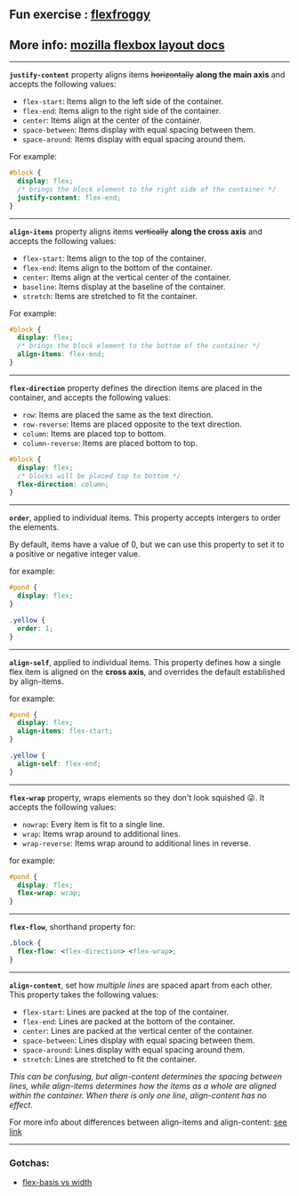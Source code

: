 ## Fun exercise : [flexfroggy](http://flexboxfroggy.com/)
## More info: [mozilla flexbox layout docs](https://developer.mozilla.org/en-US/docs/Web/CSS/CSS_Flexible_Box_Layout)

---
**```justify-content```** property aligns items ~~horizontally~~ **along the main axis** and accepts the following values:

- ```flex-start```: Items align to the left side of the container.
- ```flex-end```: Items align to the right side of the container.
- ```center```: Items align at the center of the container.
- ```space-between```: Items display with equal spacing between them.
- ```space-around```: Items display with equal spacing around them.

For example: 

```css
#block {
  display: flex;
  /* brings the block element to the right side of the container */
  justify-content: flex-end;
}
```
--- 
 **```align-items```** property aligns items ~~vertically~~ **along the cross axis** and accepts the following values:

- ```flex-start```: Items align to the top of the container.
- ```flex-end```: Items align to the bottom of the container.
- ```center```: Items align at the vertical center of the container.
- ```baseline```: Items display at the baseline of the container.
- ```stretch```: Items are stretched to fit the container.

For example: 

```css
#block {
  display: flex;
  /* brings the block element to the bottom of the container */
  align-items: flex-end;
}
```
---
 **``flex-direction``** property defines the direction items are placed in the container, and accepts the following values:

- ```row```: Items are placed the same as the text direction.
- ```row-reverse```: Items are placed opposite to the text direction.
- ```column```: Items are placed top to bottom.
- ```column-reverse```: Items are placed bottom to top.

```css
#block {
  display: flex;
  /* blocks will be placed top to bottom */
  flex-direction: column;
}
```
---
**``order``**, applied to individual items. This property accepts intergers to order the elements.

By default, items have a value of 0, but we can use this property to set it to a positive or negative integer value.

for example:
```css
#pond {
  display: flex;
}

.yellow {
  order: 1; 
}
```
---
**``align-self``**, applied to individual items. This property defines how a single flex item is aligned on the **cross axis**, and overrides the default established by align-items.

for example:
```css
#pond {
  display: flex;
  align-items: flex-start;
}

.yellow {
  align-self: flex-end;
}
```
---
**``flex-wrap``** property, wraps elements so they don't look squished 😜. It  accepts the following values:

- ```nowrap```: Every item is fit to a single line.
- ```wrap```: Items wrap around to additional lines.
- ```wrap-reverse```: Items wrap around to additional lines in reverse.

for example:
```css
#pond {
  display: flex;
  flex-wrap: wrap;
}
```
---
**``flex-flow``**, shorthand property for:
```css
.block {
  flex-flow: <flex-direction> <flex-wrap>;
}
```
---
**``align-content``**, set how *multiple lines* are spaced apart from each other. This property takes the following values:

- ```flex-start```: Lines are packed at the top of the container.
- ```flex-end```: Lines are packed at the bottom of the container.
- ```center```: Lines are packed at the vertical center of the container.
- ```space-between```: Lines display with equal spacing between them.
- ```space-around```: Lines display with equal spacing around them.
- ```stretch```: Lines are stretched to fit the container.

*This can be confusing, but align-content determines the spacing between lines, while align-items determines how the items as a whole are aligned within the container. When there is only one line, align-content has no effect.*

For more info about differences between align-items and align-content: [see link](https://stackoverflow.com/questions/31250174/css-flexbox-difference-between-align-items-and-align-content)

---
### Gotchas:
- [flex-basis vs width](http://gedd.ski/post/the-difference-between-width-and-flex-basis/)


